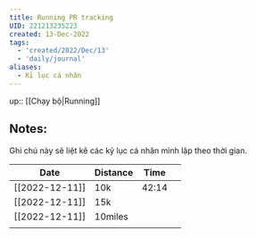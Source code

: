 ```yaml
---
title: Running PR tracking
UID: 221213235223
created: 13-Dec-2022
tags:
  - 'created/2022/Dec/13'
  - 'daily/journal'
aliases:
  - Kỉ lục cá nhân
---
```

up:: [[Chạy bộ|Running]]
## Notes:

Ghi chú này sẽ liệt kê các kỷ lục cá nhân mình lập theo thời gian.

| Date           | Distance | Time  |     |
| -------------- | -------- | ----- | --- |
| [[2022-12-11]] | 10k      | 42:14 |     |
| [[2022-12-11]] | 15k      |       |     |
| [[2022-12-11]] | 10miles  |       |     |
|                |          |       |     |

